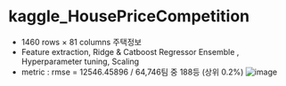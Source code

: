 # kaggle_HousePriceCompetition
- 1460 rows × 81 columns 주택정보
- Feature extraction, Ridge & Catboost Regressor Ensemble , Hyperparameter tuning, Scaling
- metric : rmse = 12546.45896 / 64,746팀 중 188등 (상위 0.2%)
![image](https://user-images.githubusercontent.com/121914727/230735459-0479f0b5-5330-4b9a-8cb5-2deed80d52f1.png)
